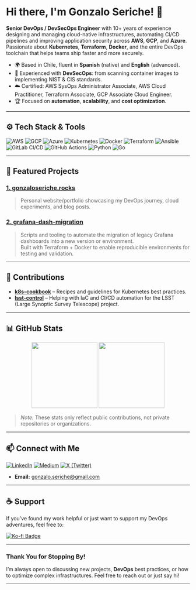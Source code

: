 <!-- Optional: Add a banner or header image (make sure to replace the URL with one you host) -->
<!-- ![Banner](https://your-banner-image-url.com/banner.png) -->

# Hi there, I'm Gonzalo Seriche! 👋

**Senior DevOps / DevSecOps Engineer** with 10+ years of experience designing and managing cloud-native infrastructures, automating CI/CD pipelines and improving application security across **AWS**, **GCP**, and **Azure**.  
Passionate about **Kubernetes**, **Terraform**, **Docker**, and the entire DevOps toolchain that helps teams ship faster and more securely.

- 🌍 Based in Chile, fluent in **Spanish** (native) and **English** (advanced).  
- 🎯 Experienced with **DevSecOps**: from scanning container images to implementing NIST & CIS standards.  
- ☁️ Certified: AWS SysOps Administrator Associate, AWS Cloud Practitioner, Terraform Associate, GCP Associate Cloud Engineer.  
- 🏆 Focused on **automation**, **scalability**, and **cost optimization**.

---

## ⚙️ Tech Stack & Tools

![AWS](https://img.shields.io/badge/-AWS-232F3E?logo=amazon-aws&logoColor=white)
![GCP](https://img.shields.io/badge/-GCP-4285F4?logo=google-cloud&logoColor=white)
![Azure](https://img.shields.io/badge/-Azure-0089D6?logo=microsoft-azure&logoColor=white)
![Kubernetes](https://img.shields.io/badge/-Kubernetes-326CE5?logo=kubernetes&logoColor=white)
![Docker](https://img.shields.io/badge/-Docker-2496ED?logo=docker&logoColor=white)
![Terraform](https://img.shields.io/badge/-Terraform-7B42BC?logo=terraform&logoColor=white)
![Ansible](https://img.shields.io/badge/-Ansible-EE0000?logo=ansible&logoColor=white)
![GitLab CI/CD](https://img.shields.io/badge/-GitLab%20CI%2FCD-FC6D26?logo=gitlab&logoColor=white)
![GitHub Actions](https://img.shields.io/badge/-GitHub%20Actions-2088FF?logo=github-actions&logoColor=white)
![Python](https://img.shields.io/badge/-Python-3776AB?logo=python&logoColor=white)
![Go](https://img.shields.io/badge/-Go-00ADD8?logo=go&logoColor=white)

---

## 🚀 Featured Projects

### [1. gonzaloseriche.rocks](https://github.com/gseriche/gonzaloseriche.rocks)
> Personal website/portfolio showcasing my DevOps journey, cloud experiments, and blog posts.

### [2. grafana-dash-migration](https://github.com/gseriche/grafana-dash-migration)
> Scripts and tooling to automate the migration of legacy Grafana dashboards into a new version or environment.  
> Built with Terraform + Docker to enable reproducible environments for testing and validation.

---

## 🔧 Contributions
- [**k8s-cookbook**](https://github.com/lsst-it/k8s-cookbook) – Recipes and guidelines for Kubernetes best practices.  
- [**lsst-control**](https://github.com/lsst-it/lsst-control) – Helping with IaC and CI/CD automation for the LSST (Large Synoptic Survey Telescope) project.

---

## 📊 GitHub Stats

<p align="center">
  <img height="180em" src="https://github-readme-stats.vercel.app/api?username=gseriche&show_icons=true&theme=tokyonight" />
  <img height="180em" src="https://github-readme-stats.vercel.app/api/top-langs/?username=gseriche&layout=compact&theme=tokyonight" />
</p>

> *Note:* These stats only reflect public contributions, not private repositories or organizations.

---

## 📫 Connect with Me

[![LinkedIn](https://img.shields.io/badge/LinkedIn-GonzaloSeriche-blue)](https://linkedin.com/in/gonzaloserichevega)
[![Medium](https://img.shields.io/badge/Medium-@gonzalo.seriche.vega-black)](https://medium.com/@gonzalo.seriche.vega)
[![X (Twitter)](https://img.shields.io/badge/X-@gseriche-1DA1F2?logo=twitter&logoColor=white)](https://twitter.com/gseriche)

- **Email:** gonzalo.seriche@gmail.com

---

## ☕ Support

If you’ve found my work helpful or just want to support my DevOps adventures, feel free to:

[![Ko-fi Badge](https://img.shields.io/badge/Ko--fi-Support%20Me-29ABE0?logo=ko-fi&logoColor=white)](https://ko-fi.com/gonzaloseriche)

---

### Thank You for Stopping By!

I’m always open to discussing new projects, **DevOps** best practices, or how to optimize complex infrastructures. Feel free to reach out or just say hi!

---
